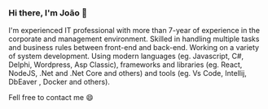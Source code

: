 ### Hi there, I'm João 👋


I'm experienced IT professional with more than 7-year of experience in the corporate and management environment. Skilled in handling multiple tasks and business rules between front-end and back-end. Working on a variety of system development. Using modern languages (eg. Javascript, C#, Delphi, Wordpress, Asp Classic), frameworks and libraries (eg. React, NodeJS, .Net and .Net Core and others) and tools (eg. Vs Code, Intellij, DbEaver , Docker and others).

Fell free to contact me 😄

<!--
**jpaulooliveira/jpaulooliveira** is a ✨ _special_ ✨ repository because its `README.md` (this file) appears on your GitHub profile.

Here are some ideas to get you started:

- 🔭 I’m currently working on ...
- 🌱 I’m currently learning ...
- 👯 I’m looking to collaborate on ...
- 🤔 I’m looking for help with ...
- 💬 Ask me about ...
- 📫 How to reach me: ...
- 😄 Pronouns: ...
- ⚡ Fun fact: ...
-->
